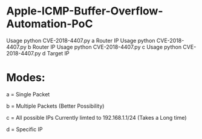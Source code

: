 # Apple-ICMP-Buffer-Overflow-Automation-PoC

Usage python CVE-2018-4407.py a Router IP
Usage python CVE-2018-4407.py b Router IP
Usage python CVE-2018-4407.py c
Usage python CVE-2018-4407.py d Target IP



# Modes:

a = Single Packet

b = Multiple Packets (Better Possibility)

c = All possible IPs Currently limted to 192.168.1.1/24 (Takes a Long time)

d = Specific IP
